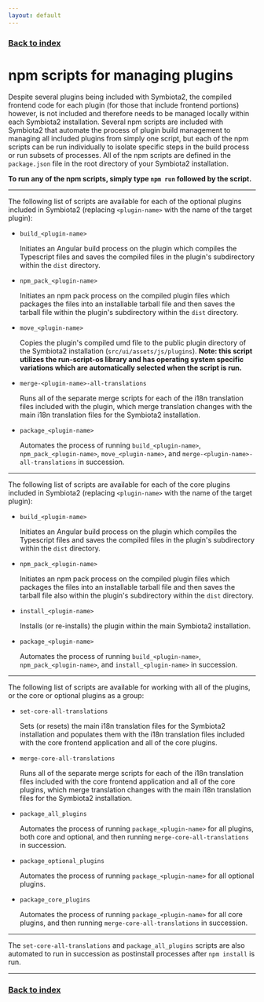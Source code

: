 ```yaml
---
layout: default
---
```


### [Back to index](./index.html)

# npm scripts for managing plugins

Despite several plugins being included with Symbiota2, the compiled frontend code for each plugin (for those that include
frontend portions) however, is not included and therefore needs to be managed locally within each Symbiota2 installation.
Several npm scripts are included with Symbiota2 that automate the process of plugin build management to managing all 
included plugins from simply one script, but each of the npm scripts can be run individually to isolate specific steps in
the build process or run subsets of processes. All of the npm scripts are defined in the `package.json` file in the root
directory of your Symbiota2 installation.

**To run any of the npm scripts, simply type `npm run` followed by the script.**

* * *
The following list of scripts are available for each of the optional plugins included in Symbiota2 (replacing `<plugin-name>` with 
the name of the target plugin):

- `build_<plugin-name>`

  Initiates an Angular build process on the plugin which compiles the Typescript files and saves the compiled files in
  the plugin's subdirectory within the `dist` directory.

- `npm_pack_<plugin-name>`

  Initiates an npm pack process on the compiled plugin files which packages the files into an installable tarball file and
  then saves the tarball file within the plugin's subdirectory within the `dist` directory.

- `move_<plugin-name>`

  Copies the plugin's compiled umd file to the public plugin directory of the Symbiota2 installation (`src/ui/assets/js/plugins`).
  **Note: this script utilizes the run-script-os library and has operating system specific variations which are automatically
  selected when the script is run.**

- `merge-<plugin-name>-all-translations`

  Runs all of the separate merge scripts for each of the i18n translation files included with the plugin, which merge translation
  changes with the main i18n translation files for the Symbiota2 installation.

- `package_<plugin-name>`

  Automates the process of running `build_<plugin-name>`, `npm_pack_<plugin-name>`, `move_<plugin-name>`, and 
  `merge-<plugin-name>-all-translations` in succession.

* * *
The following list of scripts are available for each of the core plugins included in Symbiota2 (replacing `<plugin-name>` with 
the name of the target plugin):

- `build_<plugin-name>`

  Initiates an Angular build process on the plugin which compiles the Typescript files and saves the compiled files in
  the plugin's subdirectory within the `dist` directory.

- `npm_pack_<plugin-name>`

  Initiates an npm pack process on the compiled plugin files which packages the files into an installable tarball file and
  then saves the tarball file also within the plugin's subdirectory within the `dist` directory.

- `install_<plugin-name>`

  Installs (or re-installs) the plugin within the main Symbiota2 installation.

- `package_<plugin-name>`

  Automates the process of running `build_<plugin-name>`, `npm_pack_<plugin-name>`, and `install_<plugin-name>` in succession.

* * *
The following list of scripts are available for working with all of the plugins, or the core or optional plugins as a group:

- `set-core-all-translations`

  Sets (or resets) the main i18n translation files for the Symbiota2 installation and populates them with the i18n translation 
  files included with the core frontend application and all of the core plugins.

- `merge-core-all-translations`

  Runs all of the separate merge scripts for each of the i18n translation files included with the core frontend application 
  and all of the core plugins, which merge translation changes with the main i18n translation files for the Symbiota2 
  installation.

- `package_all_plugins`

  Automates the process of running `package_<plugin-name>` for all plugins, both core and optional, and then running `merge-core-all-translations` in
  succession.

- `package_optional_plugins`

  Automates the process of running `package_<plugin-name>` for all optional plugins.

- `package_core_plugins`

  Automates the process of running `package_<plugin-name>` for all core plugins, and then running `merge-core-all-translations` in
  succession.

* * *
The `set-core-all-translations` and `package_all_plugins` scripts are also automated to run in succession as postinstall
processes after `npm install` is run.

* * *

### [Back to index](./index.html)
